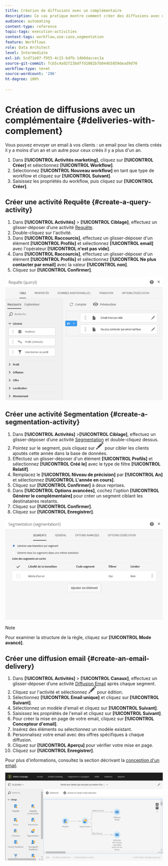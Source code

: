 ```yaml
---
title: Création de diffusions avec un complémentaire
description: Ce cas pratique montre comment créer des diffusions avec un complémentaire.
audience: automating
content-type: reference
topic-tags: execution-activities
context-tags: workflow,use-case,segmentation
feature: Workflows
role: Data Architect
level: Intermediate
exl-id: 5cd71e07-f955-4c15-bdfb-14b0daccec1a
source-git-commit: fcb5c4a92f23bdffd1082b7b044b5859dead9d70
workflow-type: tm+mt
source-wordcount: '296'
ht-degree: 100%

---
```


# Création de diffusions avec un complémentaire {#deliveries-with-complement}

Vous pouvez envoyer un email à vos clients : un email pour les clients créés il y a moins d&#39;un an et un autre pour ceux créés il y a plus d&#39;un an.

1. Dans **[!UICONTROL Activités marketing]**, cliquez sur **[!UICONTROL Créer]** et sélectionnez **[!UICONTROL Workflow]**.
1. Sélectionnez **[!UICONTROL Nouveau workflow]** en tant que type de workflow et cliquez sur **[!UICONTROL Suivant]**.
1. Saisissez les propriétés du workflow, puis cliquez sur **[!UICONTROL Créer]**.

## Créer une activité Requête {#create-a-query-activity}

1. Dans **[!UICONTROL Activités]** > **[!UICONTROL Ciblage]**, effectuez un glisser-déposer d’une activité [Requête](../../automating/using/query.md).
1. Double-cliquez sur l&#39;activité.
1. Dans **[!UICONTROL Raccourcis]**, effectuez un glisser-déposer d&#39;un élément **[!UICONTROL Profils]** et sélectionnez **[!UICONTROL email]** avec l&#39;opérateur **[!UICONTROL n&#39;est pas vide]**.
1. Dans **[!UICONTROL Raccourcis]**, effectuez un glisser-déposer d&#39;un élément **[!UICONTROL Profils]** et sélectionnez **[!UICONTROL Ne plus contacter par email]** avec la valeur **[!UICONTROL non]**.
1. Cliquez sur **[!UICONTROL Confirmer]**.

![](assets/wf-complement-query.png)

## Créer une activité Segmentation {#create-a-segmentation-activity}

1. Dans **[!UICONTROL Activités]** >**[!UICONTROL Ciblage]**, effectuez un glisser-déposer d’une activité [Segmentation](../../automating/using/segmentation.md) et double-cliquez dessus.
1. Pointez sur le segment, puis cliquez sur ![](assets/edit_darkgrey-24px.png) pour cibler les clients ajoutés cette année dans la base de données.
1. Effectuez un glisser-déposer d&#39;un élément **[!UICONTROL Profils]** et sélectionnez **[!UICONTROL Créé le]** avec le type de filtre **[!UICONTROL Relatif]**.
1. Remplacez le **[!UICONTROL Niveau de précision]** par **[!UICONTROL An]** et sélectionnez **[!UICONTROL L&#39;année en cours]**.
1. Cliquez sur **[!UICONTROL Confirmer]** à deux reprises.
1. Dans **[!UICONTROL Options avancées]**, cochez l&#39;option **[!UICONTROL Générer le complémentaire]** pour créer un segment ciblant les destinataires restants.
1. Cliquez sur **[!UICONTROL Confirmer]**.
1. Cliquez sur **[!UICONTROL Enregistrer]**.

![](assets/wf-complement-segmentation.png)

>[!NOTE]
>
>Pour examiner la structure de la règle, cliquez sur **[!UICONTROL Mode avancé]**.

## Créer une diffusion email {#create-an-email-delivery}

1. Dans **[!UICONTROL Activités]** > **[!UICONTROL Canaux]**, effectuez un glisser-déposer d’une activité [Diffusion Email](../../automating/using/email-delivery.md) après chaque segment.
1. Cliquez sur l&#39;activité et sélectionnez ![](assets/edit_darkgrey-24px.png) pour édition.
1. Sélectionnez **[!UICONTROL Email unique]** et cliquez sur **[!UICONTROL Suivant]**.
1. Sélectionnez un modèle d&#39;email et cliquez sur **[!UICONTROL Suivant]**.
1. Saisissez les propriétés de l&#39;email et cliquez sur **[!UICONTROL Suivant]**.
1. Pour créer la mise en page de votre email, cliquez sur **[!UICONTROL Concepteur d&#39;email]**.
1. Insérez des éléments ou sélectionnez un modèle existant.
1. Personnalisez votre email avec des offres spécifiques à chaque diffusion.
1. Cliquez sur **[!UICONTROL Aperçu]** pour vérifier votre mise en page.
1. Cliquez sur **[!UICONTROL Enregistrer]**.

Pour plus d&#39;informations, consultez la section décrivant la [conception d&#39;un email](../../designing/using/designing-from-scratch.md#designing-an-email-content-from-scratch).

![](assets/wf-deliveries-with-a-complement.png)
